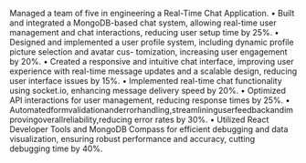 Managed a team of five in engineering a Real-Time Chat Application.
• Built and integrated a MongoDB-based chat system, allowing real-time user management and chat interactions, reducing user setup time by 25%.
• Designed and implemented a user profile system, including dynamic profile picture selection and avatar cus- tomization, increasing user engagement by 20%.
• Created a responsive and intuitive chat interface, improving user experience with real-time message updates and a scalable design, reducing user interface issues by 15%.
• Implemented real-time chat functionality using socket.io, enhancing message delivery speed by 20%.
• Optimized API interactions for user management, reducing response times by 25%.
• Automatedformvalidationanderrorhandling,streamlininguserfeedbackandimprovingoverallreliability,reducing
error rates by 30%.
• Utilized React Developer Tools and MongoDB Compass for efficient debugging and data visualization, ensuring
robust performance and accuracy, cutting debugging time by 40%.
